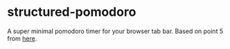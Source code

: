 # structured-pomodoro

A super minimal pomodoro timer for your browser tab bar. Based on point 5 from [here](https://guzey.com/productivity/).
